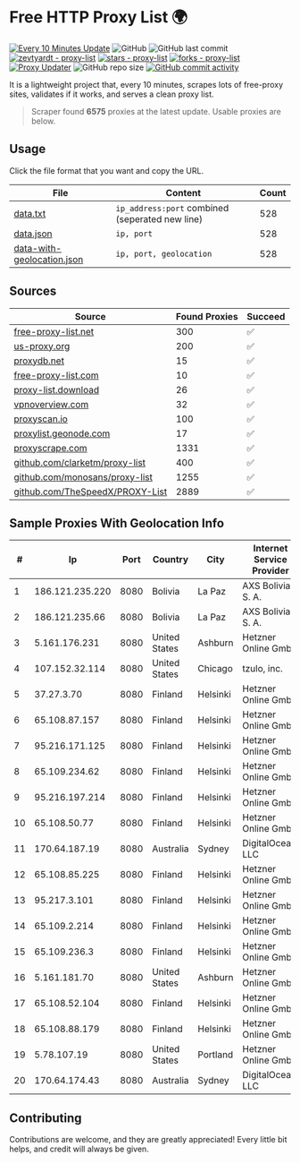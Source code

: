 
# Free HTTP Proxy List 🌍

[![Every 10 Minutes Update](https://github.com/mertguvencli/http-proxy-list/actions/workflows/main.yml/badge.svg?branch=main)](https://github.com/mertguvencli/http-proxy-list/actions/workflows/main.yml)
![GitHub](https://img.shields.io/github/license/mertguvencli/http-proxy-list)
![GitHub last commit](https://img.shields.io/github/last-commit/mertguvencli/http-proxy-list)
[![zevtyardt - proxy-list](https://img.shields.io/static/v1?label=zevtyardt&message=proxy-list&color=blue&logo=github)](https://github.com/zevtyardt/proxy-list "Go to GitHub repo")
[![stars - proxy-list](https://img.shields.io/github/stars/zevtyardt/proxy-list?style=social)](https://github.com/zevtyardt/proxy-list)
[![forks - proxy-list](https://img.shields.io/github/forks/zevtyardt/proxy-list?style=social)](https://github.com/zevtyardt/proxy-list)
[![Proxy Updater](https://github.com/zevtyardt/proxy-list/workflows/Proxy%20Updater/badge.svg)](https://github.com/zevtyardt/proxy-list/actions?query=workflow:"Proxy+Updater")
![GitHub repo size](https://img.shields.io/github/repo-size/zevtyardt/proxy-list)
[![GitHub commit activity](https://img.shields.io/github/commit-activity/m/zevtyardt/proxy-list?logo=commits)](https://github.com/zevtyardt/proxy-list/commits/main)

It is a lightweight project that, every 10 minutes, scrapes lots of free-proxy sites, validates if it works, and serves a clean proxy list.

> Scraper found **6575** proxies at the latest update. Usable proxies are below.

## Usage

Click the file format that you want and copy the URL.

|File|Content|Count|
|----|-------|-----|
|[data.txt](https://raw.githubusercontent.com/mertguvencli/http-proxy-list/main/proxy-list/data.txt)|`ip_address:port` combined (seperated new line)|528|
|[data.json](https://raw.githubusercontent.com/mertguvencli/http-proxy-list/main/proxy-list/data.json)|`ip, port`|528|
|[data-with-geolocation.json](https://raw.githubusercontent.com/mertguvencli/http-proxy-list/main/proxy-list/data-with-geolocation.json)|`ip, port, geolocation`|528|

## Sources

|Source|Found Proxies|Succeed|
|------|-------------|-------|
|[free-proxy-list.net](https://free-proxy-list.net)|300|✅|
|[us-proxy.org](https://www.us-proxy.org)|200|✅|
|[proxydb.net](http://proxydb.net)|15|✅|
|[free-proxy-list.com](https://free-proxy-list.com/?page=&port=&type%5B%5D=http&type%5B%5D=https&up_time=0&search=Search)|10|✅|
|[proxy-list.download](https://www.proxy-list.download/HTTP)|26|✅|
|[vpnoverview.com](https://vpnoverview.com/privacy/anonymous-browsing/free-proxy-servers)|32|✅|
|[proxyscan.io](https://www.proxyscan.io)|100|✅|
|[proxylist.geonode.com](https://proxylist.geonode.com/api/proxy-list?limit=300&page=1&sort_by=lastChecked&sort_type=desc&protocols=http,https)|17|✅|
|[proxyscrape.com](https://api.proxyscrape.com/v2/?request=displayproxies&protocol=http&timeout=10000&country=all&ssl=all&anonymity=all)|1331|✅|
|[github.com/clarketm/proxy-list](https://raw.githubusercontent.com/clarketm/proxy-list/master/proxy-list-raw.txt)|400|✅|
|[github.com/monosans/proxy-list](https://raw.githubusercontent.com/monosans/proxy-list/main/proxies/http.txt)|1255|✅|
|[github.com/TheSpeedX/PROXY-List](https://raw.githubusercontent.com/TheSpeedX/PROXY-List/master/http.txt)|2889|✅|


## Sample Proxies With Geolocation Info

|#|Ip|Port|Country|City|Internet Service Provider|
|-|--|----|-------|----|-------------------------|
|1|186.121.235.220|8080|Bolivia|La Paz|AXS Bolivia S. A.|
|2|186.121.235.66|8080|Bolivia|La Paz|AXS Bolivia S. A.|
|3|5.161.176.231|8080|United States|Ashburn|Hetzner Online GmbH|
|4|107.152.32.114|8080|United States|Chicago|tzulo, inc.|
|5|37.27.3.70|8080|Finland|Helsinki|Hetzner Online GmbH|
|6|65.108.87.157|8080|Finland|Helsinki|Hetzner Online GmbH|
|7|95.216.171.125|8080|Finland|Helsinki|Hetzner Online GmbH|
|8|65.109.234.62|8080|Finland|Helsinki|Hetzner Online GmbH|
|9|95.216.197.214|8080|Finland|Helsinki|Hetzner Online GmbH|
|10|65.108.50.77|8080|Finland|Helsinki|Hetzner Online GmbH|
|11|170.64.187.19|8080|Australia|Sydney|DigitalOcean, LLC|
|12|65.108.85.225|8080|Finland|Helsinki|Hetzner Online GmbH|
|13|95.217.3.101|8080|Finland|Helsinki|Hetzner Online GmbH|
|14|65.109.2.214|8080|Finland|Helsinki|Hetzner Online GmbH|
|15|65.109.236.3|8080|Finland|Helsinki|Hetzner Online GmbH|
|16|5.161.181.70|8080|United States|Ashburn|Hetzner Online GmbH|
|17|65.108.52.104|8080|Finland|Helsinki|Hetzner Online GmbH|
|18|65.108.88.179|8080|Finland|Helsinki|Hetzner Online GmbH|
|19|5.78.107.19|8080|United States|Portland|Hetzner Online GmbH|
|20|170.64.174.43|8080|Australia|Sydney|DigitalOcean, LLC|



## Contributing

Contributions are welcome, and they are greatly appreciated! Every
little bit helps, and credit will always be given.


